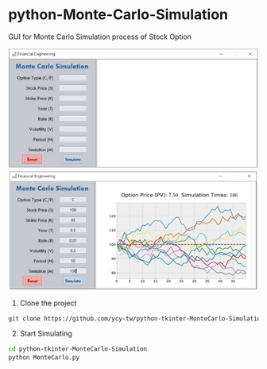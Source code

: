 # python-Monte-Carlo-Simulation
GUI for Monte Carlo Simulation process of Stock Option

![](./monte_carlo_simulation_1.png)
![](./monte_carlo_simulation_2.png)

1. Clone the project 
```bash
git clone https://github.com/ycy-tw/python-tkinter-MonteCarlo-Simulation.git
```

2. Start Simulating
```bash
cd python-tkinter-MonteCarlo-Simulation
python MonteCarlo.py
```
